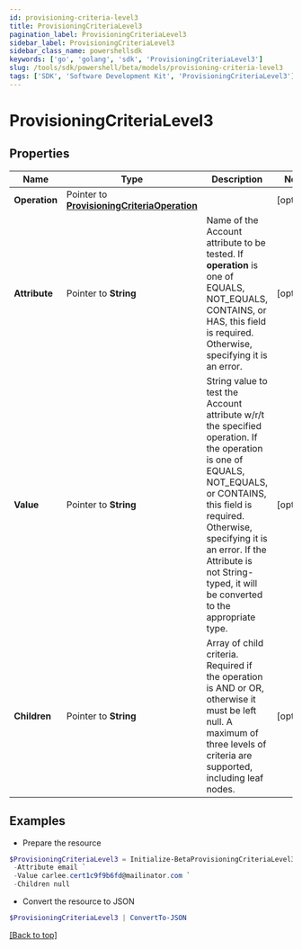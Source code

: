```yaml
---
id: provisioning-criteria-level3
title: ProvisioningCriteriaLevel3
pagination_label: ProvisioningCriteriaLevel3
sidebar_label: ProvisioningCriteriaLevel3
sidebar_class_name: powershellsdk
keywords: ['go', 'golang', 'sdk', 'ProvisioningCriteriaLevel3'] 
slug: /tools/sdk/powershell/beta/models/provisioning-criteria-level3
tags: ['SDK', 'Software Development Kit', 'ProvisioningCriteriaLevel3']
---
```



# ProvisioningCriteriaLevel3

## Properties

Name | Type | Description | Notes
------------ | ------------- | ------------- | -------------
**Operation** |  Pointer to [**ProvisioningCriteriaOperation**](provisioning-criteria-operation) |  | [optional] 
**Attribute** |  Pointer to **String** | Name of the Account attribute to be tested. If **operation** is one of EQUALS, NOT_EQUALS, CONTAINS, or HAS, this field is required. Otherwise, specifying it is an error. | [optional] 
**Value** |  Pointer to **String** | String value to test the Account attribute w/r/t the specified operation. If the operation is one of EQUALS, NOT_EQUALS, or CONTAINS, this field is required. Otherwise, specifying it is an error. If the Attribute is not String-typed, it will be converted to the appropriate type. | [optional] 
**Children** |  Pointer to **String** | Array of child criteria. Required if the operation is AND or OR, otherwise it must be left null. A maximum of three levels of criteria are supported, including leaf nodes. | [optional] 

## Examples

- Prepare the resource
```powershell
$ProvisioningCriteriaLevel3 = Initialize-BetaProvisioningCriteriaLevel3  -Operation null `
 -Attribute email `
 -Value carlee.cert1c9f9b6fd@mailinator.com `
 -Children null
```

- Convert the resource to JSON
```powershell
$ProvisioningCriteriaLevel3 | ConvertTo-JSON
```


[[Back to top]](#) 

